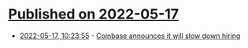 # [Published on 2022-05-17](index.md)

* [2022-05-17, 10:23:55](https://news.ycombinator.com/item?id=31408364) - [Coinbase announces it will slow down hiring](https://blog.coinbase.com/employee-note-an-update-on-hiring-plans-507ea4e2b6cf)
